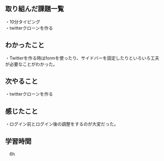 ## 取り組んだ課題一覧
・10分タイピング
<br>・twitterクローンを作る

## わかったこと
・Twitterを作る時はformを使ったり、サイドバーを固定したりといろいろ工夫が必要なことがわかった。

## 次やること
・twitterクローンを作る

## 感じたこと
・ログイン前とログイン後の調整をするのが大変だった。
## 学習時間
　6h

